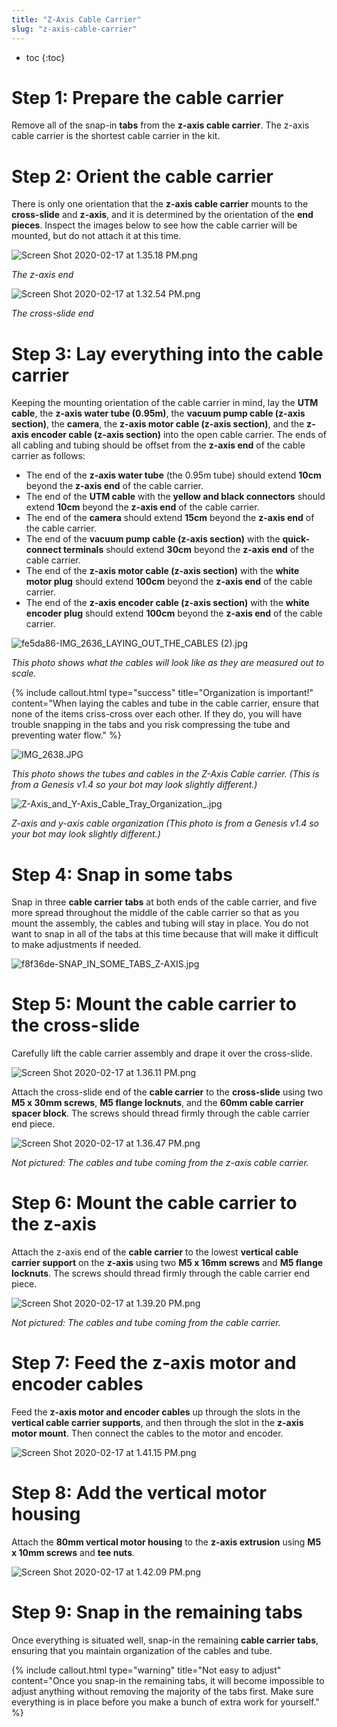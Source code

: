 ```yaml
---
title: "Z-Axis Cable Carrier"
slug: "z-axis-cable-carrier"
---
```


* toc
{:toc}


# Step 1: Prepare the cable carrier

Remove all of the snap-in **tabs** from the **z-axis cable carrier**. The z-axis cable carrier is the shortest cable carrier in the kit.

# Step 2: Orient the cable carrier

There is only one orientation that the **z-axis cable carrier** mounts to the **cross-slide** and **z-axis**, and it is determined by the orientation of the **end pieces**. Inspect the images below to see how the cable carrier will be mounted, but do not attach it at this time.

![Screen Shot 2020-02-17 at 1.35.18 PM.png](Screen_Shot_2020-02-17_at_1.35.18_PM.png)

_The z-axis end_



![Screen Shot 2020-02-17 at 1.32.54 PM.png](Screen_Shot_2020-02-17_at_1.32.54_PM.png)

_The cross-slide end_



# Step 3: Lay everything into the cable carrier

Keeping the mounting orientation of the cable carrier in mind, lay the **UTM cable**, the **z-axis water tube (0.95m)**, the **vacuum pump cable (z-axis section)**, the **camera**, the **z-axis motor cable (z-axis section)**, and the **z-axis encoder cable (z-axis section)** into the open cable carrier. The ends of all cabling and tubing should be offset from the **z-axis end** of the cable carrier as follows:

  * The end of the **z-axis water tube** (the 0.95m tube) should extend **10cm** beyond the **z-axis end** of the cable carrier.
  * The end of the **UTM cable** with the **yellow and black connectors** should extend **10cm** beyond the **z-axis end** of the cable carrier.
  * The end of the **camera** should extend **15cm** beyond the **z-axis end** of the cable carrier.
  * The end of the **vacuum pump cable (z-axis section)** with the **quick-connect terminals** should extend **30cm** beyond the **z-axis end** of the cable carrier.
  * The end of the **z-axis motor cable (z-axis section)** with the **white motor plug** should extend **100cm** beyond the **z-axis end** of the cable carrier.
  * The end of the **z-axis encoder cable (z-axis section)** with the **white encoder plug** should extend **100cm** beyond the **z-axis end** of the cable carrier.

![fe5da86-IMG_2636_LAYING_OUT_THE_CABLES (2).jpg](IMG_2636_LAYING_OUT_THE_CABLES_2.jpg)

_This photo shows what the cables will look like as they are measured out to scale._



{%
include callout.html
type="success"
title="Organization is important!"
content="When laying the cables and tube in the cable carrier, ensure that none of the items criss-cross over each other. If they do, you will have trouble snapping in the tabs and you risk compressing the tube and preventing water flow."
%}



![IMG_2638.JPG](IMG_2638.JPG)

_This photo shows the tubes and cables in the Z-Axis Cable carrier. (This is from a Genesis v1.4 so your bot may look slightly different.)_



![Z-Axis_and_Y-Axis_Cable_Tray_Organization_.jpg](Z-Axis_and_Y-Axis_Cable_Tray_Organization_.jpg)

_Z-axis and y-axis cable organization (This photo is from a Genesis v1.4 so your bot may look slightly different.)_



# Step 4: Snap in some tabs

Snap in three **cable carrier tabs** at both ends of the cable carrier, and five more spread throughout the middle of the cable carrier so that as you mount the assembly, the cables and tubing will stay in place. You do not want to snap in all of the tabs at this time because that will make it difficult to make adjustments if needed.

![f8f36de-SNAP_IN_SOME_TABS_Z-AXIS.jpg](SNAP_IN_SOME_TABS_Z-AXIS.jpg)



# Step 5: Mount the cable carrier to the cross-slide

Carefully lift the cable carrier assembly and drape it over the cross-slide.

![Screen Shot 2020-02-17 at 1.36.11 PM.png](Screen_Shot_2020-02-17_at_1.36.11_PM.png)

Attach the cross-slide end of the **cable carrier** to the **cross-slide** using two **M5 x 30mm screws**, **M5 flange locknuts**, and the **60mm cable carrier spacer block**. The screws should thread firmly through the cable carrier end piece.

![Screen Shot 2020-02-17 at 1.36.47 PM.png](Screen_Shot_2020-02-17_at_1.36.47_PM.png)

_Not pictured: The cables and tube coming from the z-axis cable carrier._



# Step 6: Mount the cable carrier to the z-axis

Attach the z-axis end of the **cable carrier** to the lowest **vertical cable carrier support** on the **z-axis** using two **M5 x 16mm screws** and **M5 flange locknuts**. The screws should thread firmly through the cable carrier end piece.

![Screen Shot 2020-02-17 at 1.39.20 PM.png](Screen_Shot_2020-02-17_at_1.39.20_PM.png)

_Not pictured: The cables and tube coming from the cable carrier._



# Step 7: Feed the z-axis motor and encoder cables

Feed the **z-axis motor and encoder cables** up through the slots in the **vertical cable carrier supports**, and then through the slot in the **z-axis motor mount**. Then connect the cables to the motor and encoder.

![Screen Shot 2020-02-17 at 1.41.15 PM.png](Screen_Shot_2020-02-17_at_1.41.15_PM.png)



# Step 8: Add the vertical motor housing

Attach the **80mm vertical motor housing** to the **z-axis extrusion** using **M5 x 10mm screws** and **tee nuts**.

![Screen Shot 2020-02-17 at 1.42.09 PM.png](Screen_Shot_2020-02-17_at_1.42.09_PM.png)



# Step 9: Snap in the remaining tabs

Once everything is situated well, snap-in the remaining **cable carrier tabs**, ensuring that you maintain organization of the cables and tube.

{%
include callout.html
type="warning"
title="Not easy to adjust"
content="Once you snap-in the remaining tabs, it will become impossible to adjust anything without removing the majority of the tabs first. Make sure everything is in place before you make a bunch of extra work for yourself."
%}

